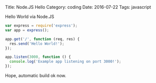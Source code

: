 Title: Node.JS Hello
Category: coding
Date: 2016-07-22
Tags: javascript

Hello World via Node.JS


```javascript
var express = require('express');
var app = express();

app.get('/', function (req, res) {
  res.send('Hello World!');
});

app.listen(3000, function () {
  console.log('Example app listening on port 3000!');
});
```

Hope, automatic build ok now.
